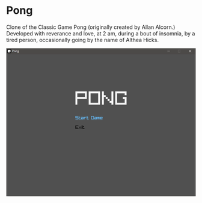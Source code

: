 # Pong
Clone of the Classic Game Pong (originally created by Allan Alcorn.)
Developed with reverance and love, at 2 am, during a bout of insomnia, by a tired person, occasionally going by the name of Althea Hicks.

![Start Menu](./images/screenshot_1.PNG)
